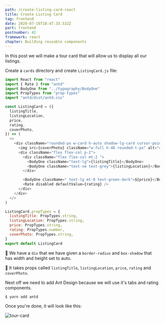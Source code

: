 ```yaml
---
path: /create-listing-card-react
title: Create Listing Card
tag: frontend
date: 2020-07-16T18:47:33.532Z
part: frontend
postnumber: 42
framework: react
chapter: Building reusable components
---
```


In this post we will make a tour card that will allow us to display all our listings.

Create a `cards` directory and create `ListingCard.js` file:

```javascript
import React from "react"
import { Rate } from "antd"
import BodyOne from "../typography/BodyOne"
import PropTypes from "prop-types"
import "antd/dist/antd.css"

const ListingCard = ({
  listingTitle,
  listingLocation,
  price,
  rating,
  coverPhoto,
}) => (
  <>
    <div className="rounded-px w-card h-auto shadow-lg-card cursor-pointer">
      <img src={coverPhoto} className="w-full h-48 rounded-t-px" alt="cover" />
      <div className="flex flex-col p-2">
        <div className="flex flex-col mt-2 ">
          <BodyOne className="text-lg">{listingTitle}</BodyOne>
          <BodyOne className="text-sm text-grey">{listingLocation}</BodyOne>
        </div>

        <BodyOne className=" text-lg mt-8 text-green-dark">${price}</BodyOne>
        <Rate disabled defaultValue={rating} />
      </div>
    </div>
  </>
)

ListingCard.propTypes = {
  listingTitle: PropTypes.string,
  listingLocation: PropTypes.string,
  price: PropTypes.string,
  rating: PropTypes.number,
  coverPhoto: PropTypes.string,
}
export default ListingCard
```

🎡 We have a `div` that we have given a `border-radius` and `box-shadow` that has width and height set to auto.

🎡 It takes props called `listingTitle`, `listingLocation`, `price`, `rating` and `coverPhoto`.

Next off we need to add Ant Design because we will use it's tabs and rating components.

```bash
$ yarn add antd
```

Once you're done, it will look like this:

![tour-card](/uploads/tourcard.png)
